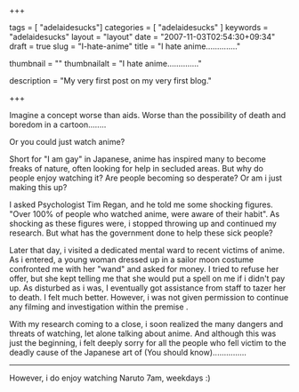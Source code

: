 +++

tags = [ "adelaidesucks"]
categories = [ "adelaidesucks" ]
keywords = "adelaidesucks"
layout = "layout"
date = "2007-11-03T02:54:30+09:34"
draft = true
slug = "I-hate-anime"
title = "I hate anime.............."

thumbnail = ""
thumbnailalt = "I hate anime.............."

description = "My very first post on my very first blog."

+++

Imagine a concept worse than aids. Worse than the possibility of death and boredom in a cartoon........

Or you could just watch anime?

Short for "I am gay" in Japanese, anime has inspired many to become freaks of nature, often looking for help in secluded areas. But why do people enjoy watching it? Are people becoming so desperate? Or am i just making this up?

I asked Psychologist Tim Regan, and he told me some shocking figures. "Over 100% of people who watched anime, were aware of their habit". As shocking as these figures were, i stopped throwing up and continued my research. But what has the government done to help these sick people?

Later that day, i visited a dedicated mental ward to recent victims of anime. As i entered, a young woman dressed up in a sailor moon costume confronted me with her "wand" and asked for money. I tried to refuse her offer, but she kept telling me that she would put a spell on me if i didn't pay up. As disturbed as i was, I eventually got assistance from staff to tazer her to death. I felt much better. However, i was not given permission to continue any filming and investigation within the premise .

With my research coming to a close, i soon realized the many dangers and threats of watching, let alone talking about anime. And although this was just the beginning, i felt deeply sorry for all the people who fell victim to the deadly cause of the Japanese art of (You should know)...............

_________________________________________________________

However, i do enjoy watching Naruto 7am, weekdays :)